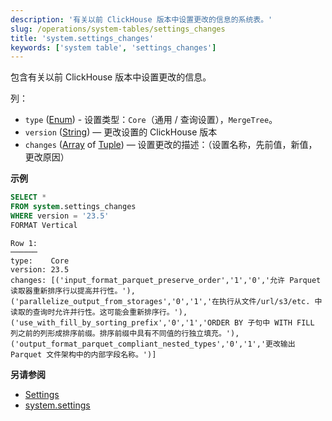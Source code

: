 ```yaml
---
description: '有关以前 ClickHouse 版本中设置更改的信息的系统表。'
slug: /operations/system-tables/settings_changes
title: 'system.settings_changes'
keywords: ['system table', 'settings_changes']
---
```


包含有关以前 ClickHouse 版本中设置更改的信息。

列：

- `type` ([Enum](../../sql-reference/data-types/enum.md)) - 设置类型：`Core`（通用 / 查询设置），`MergeTree`。
- `version` ([String](../../sql-reference/data-types/string.md)) — 更改设置的 ClickHouse 版本
- `changes` ([Array](../../sql-reference/data-types/array.md) of [Tuple](../../sql-reference/data-types/tuple.md)) — 设置更改的描述：（设置名称，先前值，新值，更改原因）

**示例**

``` sql
SELECT *
FROM system.settings_changes
WHERE version = '23.5'
FORMAT Vertical
```

``` text
Row 1:
──────
type:    Core
version: 23.5
changes: [('input_format_parquet_preserve_order','1','0','允许 Parquet 读取器重新排序行以提高并行性。'),('parallelize_output_from_storages','0','1','在执行从文件/url/s3/etc. 中读取的查询时允许并行性。这可能会重新排序行。'),('use_with_fill_by_sorting_prefix','0','1','ORDER BY 子句中 WITH FILL 列之前的列形成排序前缀。排序前缀中具有不同值的行独立填充。'),('output_format_parquet_compliant_nested_types','0','1','更改输出 Parquet 文件架构中的内部字段名称。')]
```

**另请参阅**

- [Settings](/operations/system-tables/overview#system-tables-introduction)
- [system.settings](settings.md)
